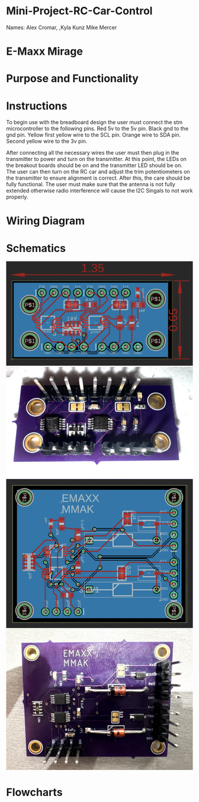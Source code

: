# Mini-Project-RC-Car-Control
Names: 
Alex Cromar,
,Kyla Kunz
Mike Mercer

# E-Maxx Mirage

# Purpose and Functionality

# Instructions
To begin use with the breadboard design the user must connect the stm microcontroller to the following pins. Red 5v to the 5v pin. Black gnd to the gnd pin. Yellow first yellow wire to the SCL pin. Orange wire to SDA pin. Second yellow wire to the 3v pin. 

After connecting all the necessary wires the user must then plug in the transmitter to power and turn on the transmitter. At this point, the LEDs on the breakout boards should be on and the transmitter LED should be on. The user can then turn on the RC car and adjust the trim potentiometers on the transmitter to ensure alignment is correct. After this, the care should be fully functional. The user must make sure that the antenna is not fully extended otherwise radio interference will cause the I2C  Singals to not work properly.
# Wiring Diagram

# Schematics
![alt text](PCB_Design.png)
![alt text](PCB_Soldered.png)
![alt text](PCB_ZenerDiodes_Design.png)
![alt text](PCB_ZenerDiodes_Soldered.png)
# Flowcharts

